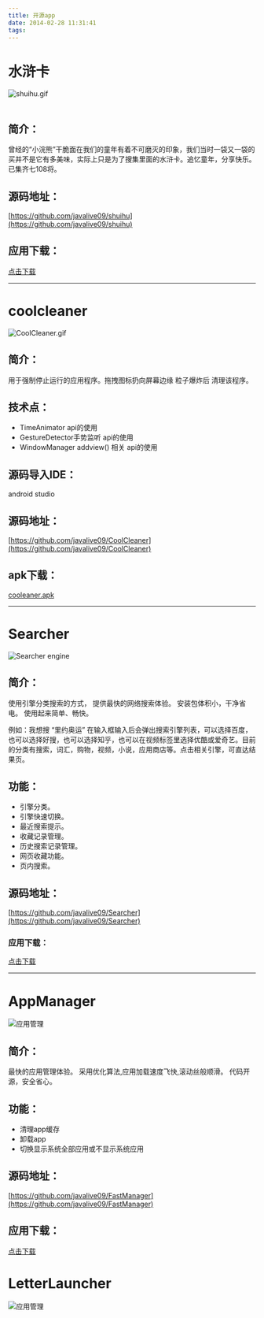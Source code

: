 ```yaml
---
title: 开源app
date: 2014-02-28 11:31:41
tags:
---
```


<!-- more -->

# 水浒卡
![shuihu.gif](http://7xoxmg.com1.z0.glb.clouddn.com/shuihu_icon_360x640.jpg)  
</br> 

## 简介：
曾经的“小浣熊”干脆面在我们的童年有着不可磨灭的印象，我们当时一袋又一袋的买并不是它有多美味，实际上只是为了搜集里面的水浒卡。追忆童年，分享快乐。已集齐七108将。

## 源码地址：
[https://github.com/javalive09/shuihu](https://github.com/javalive09/shuihu)  


## 应用下载：
[点击下载](http://7xoxmg.com1.z0.glb.clouddn.com/shuihu_2.apk)

------ 

# coolcleaner
![CoolCleaner.gif](http://7xoxmg.com1.z0.glb.clouddn.com/coolcleaner.gif)
</br>

## 简介：
用于强制停止运行的应用程序。拖拽图标扔向屏幕边缘 粒子爆炸后 清理该程序。

## 技术点：
* TimeAnimator api的使用
* GestureDetector手势监听 api的使用
* WindowManager addview() 相关 api的使用    

## 源码导入IDE：
android studio

## 源码地址：
[https://github.com/javalive09/CoolCleaner](https://github.com/javalive09/CoolCleaner)

## apk下载：
[cooleaner.apk](https://github.com/javalive09/CoolCleaner/raw/master/coolcleaner.apk)


------ 

# Searcher
![Searcher engine](http://7xoxmg.com1.z0.glb.clouddn.com/searcher_79.png)
</br>

## 简介：
使用引擎分类搜索的方式，
提供最快的网络搜索体验。
安装包体积小，干净省电。
使用起来简单、畅快。

例如：我想搜 “里约奥运” 在输入框输入后会弹出搜索引擎列表，可以选择百度，也可以选择好搜，也可以选择知乎，也可以在视频标签里选择优酷或爱奇艺。目前的分类有搜索，词汇，购物，视频，小说，应用商店等。点击相关引擎，可直达结果页。


##  功能：
* 引擎分类。
* 引擎快速切换。
* 最近搜索提示。
* 收藏记录管理。
* 历史搜索记录管理。
* 网页收藏功能。
* 页内搜索。

## 源码地址：
[https://github.com/javalive09/Searcher](https://github.com/javalive09/Searcher)

### 应用下载：
[点击下载](http://7xoxmg.com1.z0.glb.clouddn.com/searcher_79.apk)


------ 

# AppManager
![应用管理](http://7xoxmg.com1.z0.glb.clouddn.com/appmanager_icon_middle_360x640.jpg)
</br>

## 简介：
最快的应用管理体验。
采用优化算法,应用加载速度飞快,滚动丝般顺滑。
代码开源，安全省心。


## 功能：
* 清理app缓存
* 卸载app
* 切换显示系统全部应用或不显示系统应用


## 源码地址：
[https://github.com/javalive09/FastManager](https://github.com/javalive09/FastManager)


## 应用下载：
[点击下载](http://7xoxmg.com1.z0.glb.clouddn.com/appmanager.apk)



# LetterLauncher
![应用管理](http://7xoxmg.com1.z0.glb.clouddn.com/appmanager_icon_middle_360x640.jpg)
</br>

